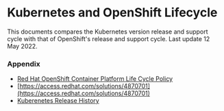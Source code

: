 # Kubernetes and OpenShift Lifecycle

This documents compares the Kubernetes version release and support cycle with that of OpenShift's release and support cycle.  Last update 12 May 2022.

### Appendix
- [Red Hat OpenShift Container Platform Life Cycle Policy](https://access.redhat.com/support/policy/updates/openshift)
- [https://access.redhat.com/solutions/4870701](https://access.redhat.com/solutions/4870701)
- [Kuberenetes Release History](https://kubernetes.io/releases/#release-history)
